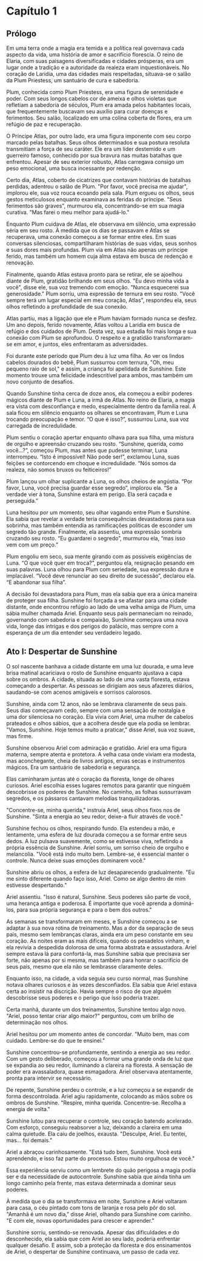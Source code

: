 # Capítulo 1
## Prólogo

Em uma terra onde a magia era temida e a política real governava cada aspecto da vida, uma história de amor e sacrifício florescia. O reino de Elaria, com suas paisagens diversificadas e cidades prósperas, era um lugar onde a tradição e a autoridade da realeza eram inquestionáveis. No coração de Laridia, uma das cidades mais respeitadas, situava-se o salão da Plum Priestess, um santuário de cura e sabedoria.

Plum, conhecida como Plum Priestess, era uma figura de serenidade e poder. Com seus longos cabelos cor de ameixa e olhos violetas que refletiam a sabedoria de séculos, Plum era amada pelos habitantes locais, que frequentemente buscavam seu auxílio para curar doenças e ferimentos. Seu salão, localizado em uma colina coberta de flores, era um refúgio de paz e recuperação.

O Príncipe Atlas, por outro lado, era uma figura imponente com seu corpo marcado pelas batalhas. Seus olhos determinados e sua postura resoluta transmitiam a força de seu caráter. Ele era um líder destemido e um guerreiro famoso, conhecido por sua bravura nas muitas batalhas que enfrentou. Apesar de seu exterior robusto, Atlas carregava consigo um peso emocional, uma busca incessante por redenção.

Certo dia, Atlas, coberto de cicatrizes que contavam histórias de batalhas perdidas, adentrou o salão de Plum. "Por favor, você precisa me ajudar", implorou ele, sua voz rouca ecoando pela sala. Plum ergueu os olhos, seus gestos meticulosos enquanto examinava as feridas do príncipe. "Seus ferimentos são graves", murmurou ela, concentrando-se em sua magia curativa. "Mas farei o meu melhor para ajudá-lo."

Enquanto Plum cuidava de Atlas, ele observava em silêncio, uma expressão séria em seu rosto. À medida que os dias se passavam e Atlas se recuperava, uma conexão começou a se formar entre eles. Em suas conversas silenciosas, compartilharam histórias de suas vidas, seus sonhos e suas dores mais profundas. Plum via em Atlas não apenas um príncipe ferido, mas também um homem cuja alma estava em busca de redenção e renovação.

Finalmente, quando Atlas estava pronto para se retirar, ele se ajoelhou diante de Plum, gratidão brilhando em seus olhos. "Eu devo minha vida a você", disse ele, sua voz tremendo com emoção. "Nunca esquecerei sua generosidade." Plum sorriu, uma expressão de ternura em seu rosto. "Você sempre terá um lugar especial em meu coração, Atlas", respondeu ela, seus olhos refletindo a profundidade de sua conexão.

Atlas partiu, mas a ligação que ele e Plum haviam formado nunca se desfez. Um ano depois, ferido novamente, Atlas voltou a Laridia em busca de refúgio e dos cuidados de Plum. Desta vez, sua estadia foi mais longa e sua conexão com Plum se aprofundou. O respeito e a gratidão transformaram-se em amor, e juntos, eles enfrentaram as adversidades.

Foi durante este período que Plum deu à luz uma filha. Ao ver os lindos cabelos dourados do bebê, Plum sussurrou com ternura, "Oh, meu pequeno raio de sol," e assim, a criança foi apelidada de Sunshine. Este momento trouxe uma felicidade indescritível para ambos, mas também um novo conjunto de desafios.

Quando Sunshine tinha cerca de doze anos, ela começou a exibir poderes mágicos diante de Plum e Luna, a irmã de Atlas. No reino de Elaria, a magia era vista com desconfiança e medo, especialmente dentro da família real. A sala ficou em silêncio enquanto os olhares se encontravam, Plum e Luna trocando preocupação e temor. “O que é isso?”, sussurrou Luna, sua voz carregada de incredulidade.

Plum sentiu o coração apertar enquanto olhava para sua filha, uma mistura de orgulho e apreensão cruzando seu rosto. “Sunshine, querida, como você...?”, começou Plum, mas antes que pudesse terminar, Luna interrompeu. “Isto é impossível! Não pode ser!”, exclamou Luna, suas feições se contorcendo em choque e incredulidade. “Nós somos da realeza, não somos bruxos ou feiticeiros!”

Plum lançou um olhar suplicante a Luna, os olhos cheios de angústia. “Por favor, Luna, você precisa guardar esse segredo”, implorou ela. “Se a verdade vier à tona, Sunshine estará em perigo. Ela será caçada e perseguida.”

Luna hesitou por um momento, seu olhar vagando entre Plum e Sunshine. Ela sabia que revelar a verdade teria consequências devastadoras para sua sobrinha, mas também entendia as ramificações políticas de esconder um segredo tão grande. Finalmente, ela assentiu, uma expressão sombria cruzando seu rosto. “Eu guardarei o segredo”, murmurou ela, “mas isso vem com um preço.”

Plum engoliu em seco, sua mente girando com as possíveis exigências de Luna. “O que você quer em troca?”, perguntou ela, resignação pesando em suas palavras. Luna olhou para Plum com seriedade, sua expressão dura e implacável. “Você deve renunciar ao seu direito de sucessão”, declarou ela. “E abandonar sua filha”.

A decisão foi devastadora para Plum, mas ela sabia que era a única maneira de proteger sua filha. Sunshine foi forçada a se afastar para uma cidade distante, onde encontrou refúgio ao lado de uma velha amiga de Plum, uma sábia mulher chamada Ariel. Enquanto seus pais permaneciam no reinado, governando com sabedoria e compaixão, Sunshine começava uma nova vida, longe das intrigas e dos perigos do palácio, mas sempre com a esperança de um dia entender seu verdadeiro legado.


## Ato I: Despertar de Sunshine
O sol nascente banhava a cidade distante em uma luz dourada, e uma leve brisa matinal acariciava o rosto de Sunshine enquanto ajustava a capa sobre os ombros. A cidade, situada ao lado de uma vasta floresta, estava começando a despertar. As pessoas se dirigiam aos seus afazeres diários, saudando-se com acenos amigáveis e sorrisos calorosos.

Sunshine, ainda com 12 anos, não se lembrava claramente de seus pais. Seus dias começavam cedo, sempre com uma sensação de nostalgia e uma dor silenciosa no coração. Ela vivia com Ariel, uma mulher de cabelos prateados e olhos sábios, que a acolhera desde que ela podia se lembrar. "Vamos, Sunshine. Hoje temos muito a praticar," disse Ariel, sua voz suave, mas firme.

Sunshine observou Ariel com admiração e gratidão. Ariel era uma figura materna, sempre atenta e protetora. A velha casa onde viviam era modesta, mas aconchegante, cheia de livros antigos, ervas secas e instrumentos mágicos. Era um santuário de sabedoria e segurança.

Elas caminharam juntas até o coração da floresta, longe de olhares curiosos. Ariel escolhia esses lugares remotos para garantir que ninguém descobrisse os poderes de Sunshine. No caminho, as folhas sussurravam segredos, e os pássaros cantavam melodias tranquilizadoras.

"Concentre-se, minha querida," instruía Ariel, seus olhos fixos nos de Sunshine. "Sinta a energia ao seu redor, deixe-a fluir através de você."

Sunshine fechou os olhos, respirando fundo. Ela estendeu a mão, e lentamente, uma esfera de luz dourada começou a se formar entre seus dedos. A luz pulsava suavemente, como se estivesse viva, refletindo a própria essência de Sunshine. Ariel sorriu, um sorriso cheio de orgulho e melancolia. "Você está indo muito bem. Lembre-se, é essencial manter o controle. Nunca deixe suas emoções dominarem você."

Sunshine abriu os olhos, a esfera de luz desaparecendo gradualmente. "Eu me sinto diferente quando faço isso, Ariel. Como se algo dentro de mim estivesse despertando."

Ariel assentiu. "Isso é natural, Sunshine. Seus poderes são parte de você, uma herança antiga e poderosa. É importante que você aprenda a dominá-los, para sua própria segurança e para o bem dos outros."

As semanas se transformaram em meses, e Sunshine começou a se adaptar à sua nova rotina de treinamento. Mas a dor da separação de seus pais, mesmo sem lembranças claras, ainda era um peso constante em seu coração. As noites eram as mais difíceis, quando os pesadelos vinham, e ela revivia a despedida dolorosa de uma forma abstrata e assustadora. Ariel sempre estava lá para confortá-la, mas Sunshine sabia que precisava ser forte, não apenas por si mesma, mas também para honrar o sacrifício de seus pais, mesmo que ela não se lembrasse claramente deles.

Enquanto isso, na cidade, a vida seguia seu curso normal, mas Sunshine notava olhares curiosos e às vezes desconfiados. Ela sabia que Ariel estava certa ao insistir na discrição. Havia sempre o risco de que alguém descobrisse seus poderes e o perigo que isso poderia trazer.

Certa manhã, durante um dos treinamentos, Sunshine tentou algo novo. "Ariel, posso tentar criar algo maior?" perguntou, com um brilho de determinação nos olhos.

Ariel hesitou por um momento antes de concordar. "Muito bem, mas com cuidado. Lembre-se do que te ensinei."

Sunshine concentrou-se profundamente, sentindo a energia ao seu redor. Com um gesto deliberado, começou a formar uma grande onda de luz que se expandia ao seu redor, iluminando a clareira na floresta. A sensação de poder era avassaladora, quase esmagadora. Ariel observava atentamente, pronta para intervir se necessário.

De repente, Sunshine perdeu o controle, e a luz começou a se expandir de forma descontrolada. Ariel agiu rapidamente, colocando as mãos sobre os ombros de Sunshine. "Respire, minha querida. Concentre-se. Recolha a energia de volta."

Sunshine lutou para recuperar o controle, seu coração batendo acelerado. Com esforço, conseguiu reabsorver a luz, deixando a clareira em uma calma quietude. Ela caiu de joelhos, exausta. "Desculpe, Ariel. Eu tentei, mas... foi demais."

Ariel a abraçou carinhosamente. "Está tudo bem, Sunshine. Você está aprendendo, e isso faz parte do processo. Estou muito orgulhosa de você."

Essa experiência serviu como um lembrete do quão perigosa a magia podia ser e da necessidade de autocontrole. Sunshine sabia que ainda tinha um longo caminho pela frente, mas estava determinada a dominar seus poderes.

À medida que o dia se transformava em noite, Sunshine e Ariel voltaram para casa, o céu pintado com tons de laranja e rosa pelo pôr do sol. "Amanhã é um novo dia," disse Ariel, olhando para Sunshine com carinho. "E com ele, novas oportunidades para crescer e aprender."

Sunshine sorriu, sentindo-se renovada. Apesar das dificuldades e do desconhecido, ela sabia que com Ariel ao seu lado, poderia enfrentar qualquer desafio. E assim, sob a proteção da floresta e dos ensinamentos de Ariel, o despertar de Sunshine continuava, um passo de cada vez.

